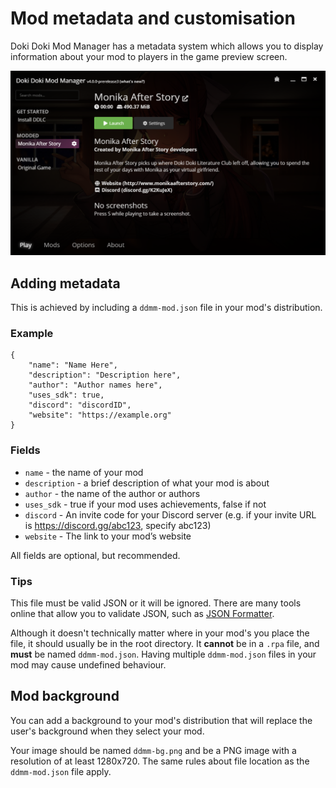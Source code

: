 # Mod metadata and customisation

Doki Doki Mod Manager has a metadata system which allows you to display information about your mod to players in the game preview screen.

![Metadata example](../images/metadata-example.png)

## Adding metadata

This is achieved by including a `ddmm-mod.json` file in your mod's distribution.

### Example
    {
        "name": "Name Here",
        "description": "Description here",
        "author": "Author names here",
        "uses_sdk": true,
        "discord": "discordID",
        "website": "https://example.org"
    } 
    
### Fields

* `name` - the name of your mod
* `description` - a brief description of what your mod is about
* `author` - the name of the author or authors
* `uses_sdk` - true if your mod uses achievements, false if not
* `discord` - An invite code for your Discord server (e.g. if your invite URL is https://discord.gg/abc123, specify abc123)
* `website` - The link to your mod’s website

All fields are optional, but recommended.

### Tips
This file must be valid JSON or it will be ignored. There are many tools online that allow you to validate JSON, such as [JSON Formatter](https://jsonformatter.org/json-editor).

Although it doesn't technically matter where in your mod's you place the file, it should usually be in the root directory. It **cannot** be in a `.rpa` file, and **must** be named `ddmm-mod.json`. Having multiple `ddmm-mod.json` files in your mod may cause undefined behaviour.

## Mod background

You can add a background to your mod's distribution that will replace the user's background when they select your mod.

Your image should be named `ddmm-bg.png` and be a PNG image with a resolution of at least 1280x720. The same rules about file location as the `ddmm-mod.json` file apply.
